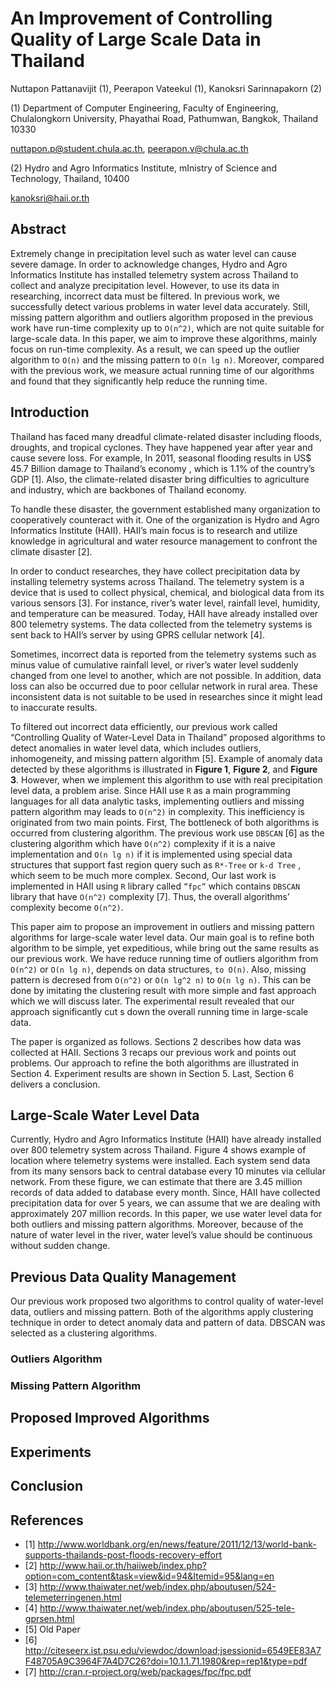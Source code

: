 
# An Improvement of Controlling Quality of Large Scale Data in Thailand

Nuttapon Pattanavijit (1), Peerapon Vateekul (1), Kanoksri Sarinnapakorn (2)

(1) Department of Computer Engineering, Faculty of Engineering, Chulalongkorn University, Phayathai Road, Pathumwan, Bangkok, Thailand 10330

nuttapon.p@student.chula.ac.th, peerapon.v@chula.ac.th

(2) Hydro and Agro Informatics Institute, mInistry of Science and Technology, Thailand, 10400

kanoksri@haii.or.th

## Abstract

Extremely change in precipitation level such as water level can cause severe damage. In order to acknowledge changes, Hydro and Agro Informatics Institute has installed telemetry system across Thailand to collect and analyze precipitation level. However, to use its data in researching, incorrect data must be filtered. In previous work, we successfully detect various problems in water level data accurately. Still, missing pattern algorithm and outliers algorithm proposed in the previous work have run-time complexity up to `O(n^2)`, which are not quite suitable for large-scale data. In this paper, we aim to improve these algorithms, mainly focus on run-time complexity. As a result,  we can speed up the outlier algorithm to `O(n)` and the missing pattern to `O(n lg n)`. Moreover, compared with the previous work, we measure actual running time of our algorithms and found that they significantly help reduce the running time.

## Introduction

Thailand has faced many dreadful climate-related disaster including floods, droughts, and tropical cyclones. They have happened year after year and cause severe loss. For example, In 2011, seasonal flooding results in US$ 45.7 Billion damage to Thailand’s economy , which is 1.1% of the country’s GDP [1]. Also, the climate-related disaster bring difficulties to agriculture and industry, which are backbones of Thailand economy.

To handle these disaster, the government established many organization to cooperatively counteract with it. One of the organization is Hydro and Agro Informatics Institute (HAII). HAII’s main focus is to research and utilize knowledge in agricultural and water resource management to confront the climate disaster [2].

In order to conduct researches, they have collect precipitation data by installing telemetry systems across Thailand. The telemetry system is a device that is used to collect physical, chemical, and biological data from its various sensors [3]. For instance, river’s water level, rainfall level, humidity, and temperature can be measured. Today, HAII have already installed over 800 telemetry systems. The data collected from the telemetry systems is sent back to HAII’s server by using GPRS cellular network [4].

Sometimes, incorrect data is reported from the telemetry systems such as minus value of cumulative rainfall level, or river’s water level suddenly changed from one level to another, which are not possible. In addition, data loss can also be occurred due to poor cellular network in rural area. These inconsistent data is not suitable to be used in researches since it might lead to inaccurate results.

To filtered out incorrect data efficiently, our previous work called “Controlling Quality of Water-Level Data in Thailand” proposed algorithms to detect anomalies in water level data, which includes outliers, inhomogeneity, and missing pattern algorithm [5]. Example of anomaly data detected by these algorithms is illustrated in **Figure 1**, **Figure 2**, and **Figure 3**. However, when we implement this algorithm to use with real precipitation level data, a problem arise. Since HAII use `R` as a main programming languages for all data analytic tasks, implementing outliers and missing pattern algorithm may leads to `O(n^2)` in complexity. This inefficiency is originated from two main points. First, The bottleneck of both algorithms is occurred from clustering algorithm. The previous work use `DBSCAN` [6] as the clustering algorithm which have `O(n^2)` complexity if it is a naive implementation and `O(n lg n)` if it is implemented using special data structures that support fast region query such as `R*-Tree` or `k-d Tree` , which seem to be much more complex. Second, Our last work is implemented in HAII using `R` library called `”fpc”` which contains `DBSCAN` library that have `O(n^2)` complexity [7]. Thus, the overall algorithms’ complexity become `O(n^2)`.

This paper aim to propose an improvement in outliers and missing pattern algorithms for large-scale water level data. Our main goal is to refine both algorithm to be simple, yet expeditious, while bring out the same results as our previous work. We have reduce running time of outliers algorithm from `O(n^2)` or `O(n lg n)`, depends on data structures, `to O(n)`. Also, missing pattern is decresed from `O(n^2)` or `O(n lg^2 n)` to `O(n lg n)`. This can be  done by imitating the clustering result with more simple and fast approach which we will discuss later. The experimental result revealed that our approach significantly cut s down the overall running time in large-scale data.

The paper is organized as follows. Sections 2 describes how data was collected at HAII. Sections 3 recaps our previous work and points out problems. Our approach to refine the both algorithms are illustrated in Section 4. Experiment results are shown in Section 5. Last, Section 6 delivers a conclusion.

## Large-Scale Water Level Data

Currently, Hydro and Agro Informatics Institute (HAII) have already installed over 800 telemetry system across Thailand. Figure 4 shows example of location where telemetry systems were installed. Each system send data from its many sensors back to central database every 10 minutes via cellular network. From these figure, we can estimate that there are 3.45 million records of data added to database every month. Since, HAII have collected precipitation data for over 5 years, we can assume that we are dealing with approximately 207 million records. In this paper, we use water level data for both outliers and missing pattern algorithms. Moreover, because of the nature of water level in the river, water level’s value should be continuous without sudden change.

## Previous Data Quality Management

Our previous work proposed two algorithms to control quality of water-level data, outliers and missing pattern. Both of the algorithms apply clustering technique in order to detect anomaly data and pattern of data. DBSCAN was selected as a clustering algorithms.

### Outliers Algorithm

### Missing Pattern Algorithm

## Proposed Improved Algorithms 

## Experiments

## Conclusion

## References
- [1] http://www.worldbank.org/en/news/feature/2011/12/13/world-bank-supports-thailands-post-floods-recovery-effort
- [2] http://www.haii.or.th/haiiweb/index.php?option=com_content&task=view&id=94&Itemid=95&lang=en
- [3] http://www.thaiwater.net/web/index.php/aboutusen/524-telemeterringenen.html
- [4] http://www.thaiwater.net/web/index.php/aboutusen/525-tele-gprsen.html
- [5] Old Paper
- [6] http://citeseerx.ist.psu.edu/viewdoc/download;jsessionid=6549EE83A7F48705A9C3964F7A4D7C26?doi=10.1.1.71.1980&rep=rep1&type=pdf
- [7] http://cran.r-project.org/web/packages/fpc/fpc.pdf
